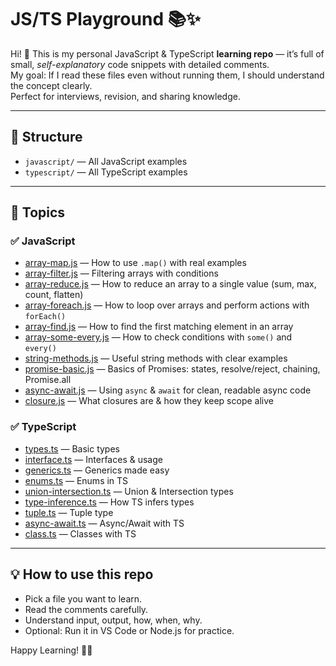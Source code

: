 # JS/TS Playground 📚✨

Hi! 👋 This is my personal JavaScript & TypeScript **learning repo** — it’s full of small, *self-explanatory* code snippets with detailed comments.  
My goal: If I read these files even without running them, I should understand the concept clearly.  
Perfect for interviews, revision, and sharing knowledge.  

---

## 📂 Structure

- `javascript/` — All JavaScript examples
- `typescript/` — All TypeScript examples

---

## 📌 Topics

### ✅ JavaScript
- [array-map.js](javascript/array-map.js) — How to use `.map()` with real examples
- [array-filter.js](javascript/array-filter.js) — Filtering arrays with conditions
- [array-reduce.js](javascript/array-reduce.js) — How to reduce an array to a single value (sum, max, count, flatten)
- [array-foreach.js](javascript/array-foreach.js) — How to loop over arrays and perform actions with `forEach()`
- [array-find.js](javascript/array-find.js) — How to find the first matching element in an array
- [array-some-every.js](javascript/array-some-every.js) — How to check conditions with `some()` and `every()`
- [string-methods.js](javascript/string-methods.js) — Useful string methods with clear examples
- [promise-basic.js](javascript/promise-basic.js) — Basics of Promises: states, resolve/reject, chaining, Promise.all
- [async-await.js](javascript/async-await.js) — Using `async` & `await` for clean, readable async code
- [closure.js](javascript/closure.js) — What closures are & how they keep scope alive

### ✅ TypeScript
- [types.ts](typescript/types.ts) — Basic types
- [interface.ts](typescript/interface.ts) — Interfaces & usage
- [generics.ts](typescript/generics.ts) — Generics made easy
- [enums.ts](typescript/enums.ts) — Enums in TS
- [union-intersection.ts](typescript/union-intersection.ts) — Union & Intersection types
- [type-inference.ts](typescript/type-inference.ts) — How TS infers types
- [tuple.ts](typescript/tuple.ts) — Tuple type
- [async-await.ts](typescript/async-await.ts) — Async/Await with TS
- [class.ts](typescript/class.ts) — Classes with TS

---

## 💡 How to use this repo

- Pick a file you want to learn.
- Read the comments carefully.
- Understand input, output, how, when, why.
- Optional: Run it in VS Code or Node.js for practice.

Happy Learning! 🚀✨
